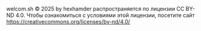  welcom.sh © 2025 by hexhamder распространяется по лицензии CC BY-ND 4.0.
   Чтобы ознакомиться с условиями этой лицензии, посетите сайт https://creativecommons.org/licenses/by-nd/4.0/